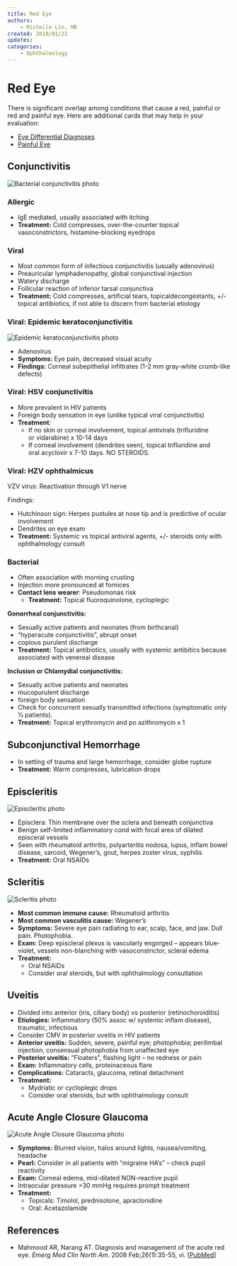 ```yaml
---
title: Red Eye
authors:
    - Michelle Lin, MD
created: 2010/01/22
updates:
categories:
    - Ophthalmology
---
```


# Red Eye

There is significant overlap among conditions that cause a red, painful or red and painful eye. Here are additional cards that may help in your evaluation:

- [Eye Differential Diagnoses](/cards/eye-ddx)
- [Painful Eye](/cards/eye-painful)

## Conjunctivitis

![Bacterial conjunctivitis photo](image-1.png)

### Allergic

- IgE mediated, usually associated with itching
- **Treatment:** Cold compresses, over-the-counter topical vasoconstrictors, histamine-blocking eyedrops

### Viral

- Most common form of infectious conjunctivitis (usually adenovirus)
- Preauricular lymphadenopathy, global conjunctival injection
- Watery discharge
- Follicular reaction of inferior tarsal conjunctiva
- **Treatment:** Cold compresses, artificial tears, topicaldecongestants, +/- topical antibiotics, if not able to discern from bacterial etiology

### Viral: Epidemic keratoconjunctivitis

![Epidemic keratoconjunctivitis photo](image-2.png)

- Adenovirus
- **Symptoms:** Eye pain, decreased visual acuity
- **Findings:** Corneal subepithelial infiltrates (1-2 mm gray-white crumb-like defects)

### Viral: HSV conjunctivitis

- More prevalent in HIV patients
- Foreign body sensation in eye (unlike typical viral conjunctivitis)
- **Treatment**:
  - If no skin or corneal involvement, topical antivirals (<span class="drug">trifluridine</span> or <span class="drug">vidarabine</span>) x 10-14 days
  - If corneal involvement (dendrites seen), topical <span class="drug">trifluridine</span> and oral <span class="drug">acyclovir</span> x 7-10 days. NO STEROIDS. 

### Viral: HZV ophthalmicus

VZV virus: Reactivation through V1 nerve 

Findings:

- Hutchinson sign: Herpes pustules at nose tip and is predictive of ocular involvement 
- Dendrites on eye exam
- **Treatment:** Systemic vs topical antiviral agents, +/- steroids only with ophthalmology consult

### Bacterial 

- Often association with morning crusting 
- Injection more pronounced at fornices
- **Contact lens wearer**: Pseudomonas risk
  - **Treatment:** Topical fluoroquinolone, cycloplegic

**Gonorrheal conjunctivitis:** 
- Sexually active patients and neonates (from birthcanal)
- “hyperacute conjunctivitis”, abrupt onset
- copious purulent discharge
- **Treatment:** Topical antibiotics, usually with systemic antibitics because associated with venereal disease

**Inclusion or Chlamydial conjunctivitis:** 
- Sexually active patients and neonates
- mucopurulent discharge
- foreign body sensation
- Check for concurrent sexually transmitted infections (symptomatic only 1⁄2 patients).
- **Treatment:** Topical <span class="drug">erythromycin</span> and po <span class="drug">azithromycin</span> x 1 

## Subconjunctival Hemorrhage

- In setting of trauma and large hemorrhage, consider globe rupture
- **Treatment:** Warm compresses, lubrication drops 

## Episcleritis

![Episcleritis photo](image-3.png)

- Episclera: Thin membrane over the sclera and beneath conjunctiva
- Benign self-limited inflammatory cond with focal area of dilated episceral vessels 
- Seen with rheumatoid arthritis, polyarteritis nodosa, lupus, inflam bowel disease, sarcoid, Wegener’s, gout, herpes zoster virus, syphilis 
- **Treatment:** Oral NSAIDs

## Scleritis

![Scleritis photo](image-4.png)

- **Most common immune cause:** Rheumatoid arthritis
- **Most common vasculitis cause:** Wegener’s 
- **Symptoms:** Severe eye pain radiating to ear, scalp, face, and jaw. Dull pain. Photophobia. 
- **Exam:** Deep episcleral plexus is vascularly engorged – appears blue-violet, vessels non-blanching with vasoconstrictor, scleral edema 
- **Treatment:** 
  - Oral NSAIDs 
  - Consider oral steroids, but with ophthalmology consultation 

## Uveitis

- Divided into anterior (iris, ciliary body) vs posterior (retinochoroiditis)
- **Etiologies:** Inflammatory (50% assoc w/ systemic inflam disease), traumatic, infectious 
- Consider CMV in posterior uveitis in HIV patients
- **Anterior uveitis:** Sudden, severe, painful eye; photophobia; perilimbal injection, consensual photophobia from unaffected eye
- **Posterior uveitis:** “Floaters”, flashing light – no redness or pain
- **Exam:** Inflammatory cells, proteinaceous flare
- **Complications:** Cataracts, glaucoma, retinal detachment
- **Treatment:** 
  - Mydriatic or cycloplegic drops 
  - Consider oral steroids, but with ophthalmology consult 

## Acute Angle Closure Glaucoma

![Acute Angle Closure Glaucoma photo](image-5.png)

- **Symptoms:** Blurred vision, halos around lights, nausea/vomiting, headache
- **Pearl:** Consider in all patients with “migraine HA’s” – check pupil reactivity
- **Exam:** Corneal edema, mid-dilated NON-reactive pupil
- Intraocular pressure >30 mmHg requires prompt treatment
- **Treatment:** 
  - Topicals: <span class="drug">Timolol</span>, <span class="drug">prednisolone</span>, <span class="drug">apraclonidine</span>
  - Oral: <span class="drug">Acetazolamide</span> 

## References

- Mahmood AR, Narang AT. Diagnosis and management of the acute red eye. _Emerg Med Clin North Am_. 2008 Feb;26(1):35-55, vi. [[PubMed](http://www.ncbi.nlm.nih.gov/pubmed/?term=18249256)]

